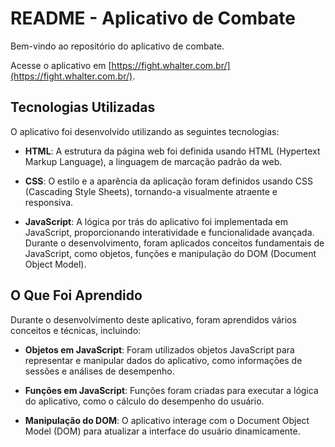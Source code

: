 # README - Aplicativo de Combate

Bem-vindo ao repositório do aplicativo de combate.

Acesse o aplicativo em [https://fight.whalter.com.br/](https://fight.whalter.com.br/).

## Tecnologias Utilizadas

O aplicativo foi desenvolvido utilizando as seguintes tecnologias:

- **HTML**: A estrutura da página web foi definida usando HTML (Hypertext Markup Language), a linguagem de marcação padrão da web.

- **CSS**: O estilo e a aparência da aplicação foram definidos usando CSS (Cascading Style Sheets), tornando-a visualmente atraente e responsiva.

- **JavaScript**: A lógica por trás do aplicativo foi implementada em JavaScript, proporcionando interatividade e funcionalidade avançada. Durante o desenvolvimento, foram aplicados conceitos fundamentais de JavaScript, como objetos, funções e manipulação do DOM (Document Object Model).

## O Que Foi Aprendido

Durante o desenvolvimento deste aplicativo, foram aprendidos vários conceitos e técnicas, incluindo:

- **Objetos em JavaScript**: Foram utilizados objetos JavaScript para representar e manipular dados do aplicativo, como informações de sessões e análises de desempenho.

- **Funções em JavaScript**: Funções foram criadas para executar a lógica do aplicativo, como o cálculo do desempenho do usuário.

- **Manipulação do DOM**: O aplicativo interage com o Document Object Model (DOM) para atualizar a interface do usuário dinamicamente.
